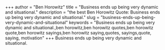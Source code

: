 +++
author = "Ben Horowitz"
title = "Business ends up being very dynamic and situational."
description = "the best Ben Horowitz Quote: Business ends up being very dynamic and situational."
slug = "business-ends-up-being-very-dynamic-and-situational"
keywords = "Business ends up being very dynamic and situational.,ben horowitz,ben horowitz quotes,ben horowitz quote,ben horowitz sayings,ben horowitz saying,quotes, sayings,quote, saying, motivation"
+++
Business ends up being very dynamic and situational.
